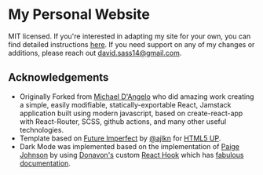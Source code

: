 # My Personal Website

MIT licensed. If you're interested in adapting my site for your own, you can find detailed
instructions [here](https://github.com/mldangelo/personal-site#readme). If you need support on any of my changes or additions, please reach out
david.sass14@gmail.com.

## Acknowledgements

- Originally Forked from [Michael D'Angelo](https://github.com/mldangelo/personal-site) who did amazing work creating a simple, easily modifiable,
  statically-exportable React, Jamstack application built using modern javascript, based on create-react-app with React-Router, SCSS, github actions,
  and many other useful technologies.
- Template based on [Future Imperfect](https://html5up.net/future-imperfect) by [@ajlkn](https://github.com/ajlkn)
  for [HTML5 UP](https://html5up.net/).
- Dark Mode was implemented based on the implementation of [Paige Johnson](https://github.com/Paigej/portfolio-site) by
  using [Donavon's](https://github.com/donavon) custom [React Hook](https://reactjs.org/docs/hooks-overview.html) which
  has [fabulous documentation](https://github.com/donavon/use-dark-mode).
